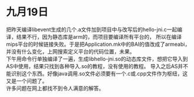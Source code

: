 # 九月19日
把昨天编译libevent生成的几个.a文件加到项目中与改写后的hello-jni.c一起编译，结果不行，因为静态库是arm的，而项目要编译所有平台的，
所以在编译mips平台的时候链接失败。于是把Application.mk中的BAI的值改成了armeabi，并没有什么变化，上网搜索定义平台的代码位置，未果。  
下午用命令行单独编译了一遍，生成libhello-jni.so的动态库文件，想把它导入到AS中使用，结果只找到各种导入.so的教程，没有使用的教程。
导入之后AS并不能识别这个东西。好像java调用.so文件必须要有一个.c或.cpp文件作为枢纽，这又是一个问题了。  
许多问题在网上都找不到令人满意的解答。
